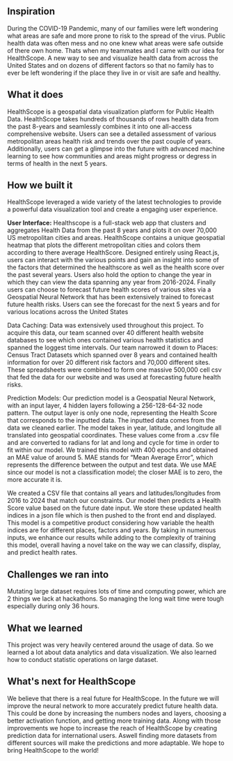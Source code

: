 ## Inspiration
During the COVID-19 Pandemic, many of our families were left wondering what areas are safe and more prone to risk to the spread of the virus. Public health data was often mess and no one knew what areas were safe outside of there own home. Thats when my teammates and I came with our idea for HealthScope. A new way to see and visualize health data from across the United States and on dozens of different factors so that no family has to ever be left wondering if the place they live in or visit are safe and healthy. 

## What it does
HealthScope is a geospatial data visualization platform for Public Health Data. HealthScope takes hundreds of thousands of rows health data from the past 8-years and seamlessly combines it into one all-access comprehensive website. Users can see a detailed assessment of various metropolitan areas health risk and trends over the past couple of years. Additionally, users can get a glimpse into the future with advanced machine learning to see how communities and areas might progress or degress in terms of health in the next 5 years.

## How we built it
HealthScope leveraged a wide variety of the latest technologies to provide a powerful data visualization tool and create a engaging user experience.

**User Interface:** Healthscope is a full-stack web app that clusters and aggregates Health Data from the past 8 years and plots it on over 70,000 US metropolitan cities and areas. HealthScope contains a unique geospatial heatmap that plots the different metropolitan cities and colors them according to there average HealthScore. Designed entirely using React.js, users can interact with the various points and gain an insight into some of the factors that determined the healthscore as well as the health score over the past several years. Users also hold the option to change the year in which they can view the data spanning any year from 2016-2024. Finally users can choose to forecast future health scores of various sites via a Geospatial Neural Network that has been extensively trained to forecast future health risks. Users can see the forecast for the next 5 years and for various locations across the United States

Data Caching: Data was extensively used throughout this project. To acquire this data, our team scanned over 40 different health website databases to see which ones contained various health statistics and spanned the loggest time intervals. Our team narrowed it down to Places: Census Tract Datasets which spanned over 8 years and contained health information for over 20 different risk factors and 70,000 different sites. These spreadsheets were combined to form one massive 500,000 cell csv that fed the data for our website and was used at forecasting future health risks. 

Prediction Models: Our prediction model is a Geospatial Neural Network, with an input layer, 4 hidden layers following a 256-128-64-32 node pattern. The output layer is only one node, representing the Health Score that corresponds to the inputted data. The inputted data comes from the data we cleaned earlier. The model takes in year, latitude, and longitude all translated into geospatial coordinates. These values come from a .csv file and are converted to radians for lat and long and cycle for time in order to fit within our model. We trained this model with 400 epochs and obtained an MAE value of around 5. MAE stands for “Mean Average Error”, which represents the difference between the output and test data. We use MAE since our model is not a classification model; the closer MAE is to zero, the more accurate it is.

We created a CSV file that contains all years and latitudes/longitudes from 2016 to 2024 that match our constraints. Our model then predicts a Health Score value based on the future date input. We store these updated health indices in a json file which is then pushed to the front end and displayed. This model is a competitive product considering how variable the health indices are for different places, factors and years. By taking in numerous inputs, we enhance our results while adding to the complexity of training this model, overall having a novel take on the way we can classify, display, and predict health rates.



## Challenges we ran into

Mutating large dataset requires lots of time and computing power, which are 2 things we lack at hackathons. So managing the long wait time were tough especially during only 36 hours.

## What we learned

This project was very heavily centered around the usage of data. So we learned a lot about data analytics and data visualization. We also learned how to conduct statistic operations on large dataset.

## What's next for HealthScope

We believe that there is a real future for HealthScope. In the future we will improve the neural network to more accurately predict future health data. This could be done by increasing the numbers nodes and layers, choosing a better activation function, and getting more training data. Along with those improvements we hope to increase the reach of HealthScope by creating prediction data for international users. Aswell finding more datasets from different sources will make the predictions and more adaptable. We hope to bring HealthScope to the world!
